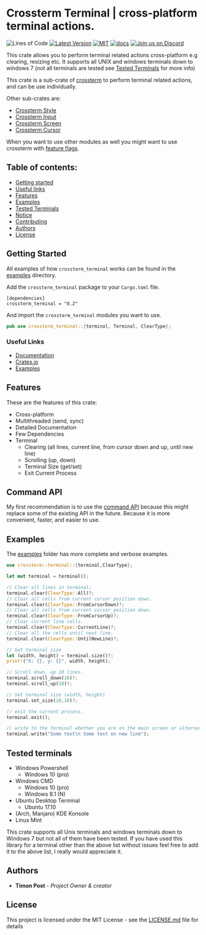# Crossterm Terminal | cross-platform terminal actions.
 ![Lines of Code][s7] [![Latest Version][s1]][l1] [![MIT][s2]][l2] [![docs][s3]][l3] [![Join us on Discord][s5]][l5]

[s1]: https://img.shields.io/crates/v/crossterm_terminal.svg
[l1]: https://crates.io/crates/crossterm_terminal

[s2]: https://img.shields.io/badge/license-MIT-blue.svg
[l2]: ./LICENSE

[s3]: https://docs.rs/crossterm_terminal/badge.svg
[l3]: https://docs.rs/crossterm_terminal/

[s5]: https://img.shields.io/discord/560857607196377088.svg?logo=discord
[l5]: https://discord.gg/K4nyTDB

[s7]: https://travis-ci.org/crossterm-rs/crossterm.svg?branch=master

This crate allows you to perform terminal related actions cross-platform e.g clearing, resizing etc. 
It supports all UNIX and windows terminals down to windows 7 (not all terminals are tested see [Tested Terminals](#tested-terminals) for more info)

This crate is a sub-crate of [crossterm](https://crates.io/crates/crossterm) to perform terminal related actions, and can be use individually.

Other sub-crates are:
- [Crossterm Style](https://crates.io/crates/crossterm_style) 
- [Crossterm Input](https://crates.io/crates/crossterm_input) 
- [Crossterm Screen](https://crates.io/crates/crossterm_screen)
- [Crossterm Cursor](https://crates.io/crates/crossterm_cursor)
 
When you want to use other modules as well you might want to use crossterm with [feature flags](https://timonpost.github.io/crossterm/docs/feature_flags.html).
 
## Table of contents:
- [Getting started](#getting-started)
- [Useful links](#useful-links)
- [Features](#features)
- [Examples](#examples)
- [Tested Terminals](#tested-terminals)
- [Notice](#notice)
- [Contributing](#contributing)
- [Authors](#authors)
- [License](#license)

## Getting Started

All examples of how `crossterm_terminal` works can be found in the [examples](https://github.com/crossterm-rs/crossterm/tree/master/examples) directory.

Add the `crossterm_terminal` package to your `Cargo.toml` file.

```
[dependencies]
crossterm_terminal = "0.2"

```
And import the `crossterm_terminal` modules you want to use.

```rust  
pub use crossterm_terminal::{terminal, Terminal, ClearType};
```

### Useful Links

- [Documentation](https://docs.rs/crossterm_terminal/)
- [Crates.io](https://crates.io/crates/crossterm_terminal)
- [Examples](/examples)

## Features
These are the features of this crate:

- Cross-platform
- Multithreaded (send, sync)
- Detailed Documentation
- Few Dependencies
- Terminal
    - Clearing (all lines, current line, from cursor down and up, until new line)
    - Scrolling (up, down)
    - Terminal Size (get/set)
    - Exit Current Process

## Command API

My first recommendation is to use the [command API](https://timonpost.github.io/crossterm/docs/command.html) because this might replace some of the existing API in the future. 
Because it is more convenient, faster, and easier to use.

## Examples

The [examples](https://github.com/crossterm-rs/crossterm/tree/master/examples) folder has more complete and verbose examples.

```rust 
use crossterm::terminal::{terminal,ClearType};

let mut terminal = terminal();

// Clear all lines in terminal;
terminal.clear(ClearType::All)?;
// Clear all cells from current cursor position down.
terminal.clear(ClearType::FromCursorDown)?;
// Clear all cells from current cursor position down.
terminal.clear(ClearType::FromCursorUp)?;
// Clear current line cells.
terminal.clear(ClearType::CurrentLine)?;
// Clear all the cells until next line.
terminal.clear(ClearType::UntilNewLine)?;

// Get terminal size
let (width, height) = terminal.size()?;
print!("X: {}, y: {}", width, height);

// Scroll down, up 10 lines.
terminal.scroll_down(10)?;
terminal.scroll_up(10)?;

// Set terminal size (width, height)
terminal.set_size(10,10)?;

// exit the current process.
terminal.exit();

// write to the terminal whether you are on the main screen or alternate screen.
terminal.write("Some text\n Some text on new line");
```

## Tested terminals

- Windows Powershell
    - Windows 10 (pro)
- Windows CMD
    - Windows 10 (pro)
    - Windows 8.1 (N)
- Ubuntu Desktop Terminal
    - Ubuntu 17.10
- (Arch, Manjaro) KDE Konsole
- Linux Mint

This crate supports all Unix terminals and windows terminals down to Windows 7 but not all of them have been tested.
If you have used this library for a terminal other than the above list without issues feel free to add it to the above list, I really would appreciate it.

## Authors
* **Timon Post** - *Project Owner & creator*

## License
This project is licensed under the MIT License - see the [LICENSE.md](./LICENSE) file for details
